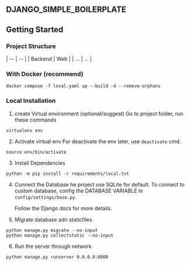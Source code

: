 ## DJANGO_SIMPLE_BOILERPLATE

## Getting Started

### Project Structure

| -- | -- |
| Backend | Web |
| ... | ... |

### With Docker (recommend)

```shell
docker compose -f local.yaml up --build -d --remove-orphans
```

### Local Installation

1. create Virtual environment (optional/suggest)
   Go to project folder, run these commands

```
virtualenv env
```

2. Activate virtual env
   For deactivate the env later, use `deactivate` cmd.

```
source env/bin/activate
```

3. Install Dependencies

```shell
python -m pip install -r requirements/local.txt
```

4. Connect the Database
   he project use SQLite for default. To connect to custom database, config the DATABASE VARIABLE in `config/settings/base.py`.

   Follow the Django docs for more details.

5. Migrate database adn staticfiles

```shell
python manage.py migrate --no-input
python manage.py collectstatic --no-input
```

6. Run the server through network

```shell
python manage.py runserver 0.0.0.0:8000
```
